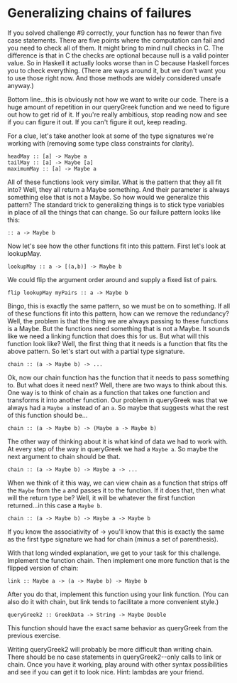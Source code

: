 # Generalizing chains of failures

If you solved challenge #9 correctly, your function has no fewer than five
case statements.  There are five points where the computation can fail and you
need to check all of them.  It might bring to mind null checks in C.  The
difference is that in C the checks are optional because null is a valid
pointer value.  So in Haskell it actually looks worse than in C because
Haskell forces you to check everything.  (There are ways around it, but we
don't want you to use those right now.  And those methods are widely
considered unsafe anyway.)  

Bottom line...this is obviously not how we want to write our code.  There is a
huge amount of repetition in our queryGreek function and we need to figure out how
to get rid of it.  If you're really ambitious, stop reading now and see if you
can figure it out.  If you can't figure it out, keep reading.

For a clue, let's take another look at some of the type signatures we're
working with (removing some type class constraints for clarity).

    headMay :: [a] -> Maybe a
    tailMay :: [a] -> Maybe [a]
    maximumMay :: [a] -> Maybe a

All of these functions look very similar.  What is the pattern that they all
fit into?  Well, they all return a Maybe something.  And their parameter is
always something else that is not a Maybe.  So how would we generalize this
pattern?  The standard trick to generalizing things is to stick type variables
in place of all the things that can change.  So our failure pattern looks like
this:

    :: a -> Maybe b

Now let's see how the other functions fit into this pattern.  First let's look
at lookupMay.

    lookupMay :: a -> [(a,b)] -> Maybe b

We could flip the argument order around and supply a fixed list of pairs.

    flip lookupMay myPairs :: a -> Maybe b

Bingo, this is exactly the same pattern, so we must be on to something.  If
all of these functions fit into this pattern, how can we remove the
redundancy?  Well, the problem is that the thing we are always passing to
these functions is a Maybe.  But the functions need something that is not a
Maybe.  It sounds like we need a linking function that does this for us.  But
what will this function look like?  Well, the first thing that it needs is a
function that fits the above pattern.  So let's start out with a partial type
signature.

    chain :: (a -> Maybe b) -> ...

Ok, now our chain function has the function that it needs to pass something to.
But what does it need next?  Well, there are two ways to think about this.
One way is to think of chain as a function that takes one function and
transforms it into another function.  Our problem in queryGreek was that we always
had a `Maybe a` instead of an `a`.  So maybe that suggests what the rest of
this function should be...

    chain :: (a -> Maybe b) -> (Maybe a -> Maybe b)

The other way of thinking about it is what kind of data we had to work with.
At every step of the way in queryGreek we had a `Maybe a`.  So maybe the next
argument to chain should be that.

    chain :: (a -> Maybe b) -> Maybe a -> ...

When we think of it this way, we can view chain as a function that strips off
the `Maybe` from the `a` and passes it to the function.  If it does that, then
what will the return type be?  Well, it will be whatever the first function
returned...in this case a `Maybe b`.

    chain :: (a -> Maybe b) -> Maybe a -> Maybe b

If you know the associativity of -> you'll know that this is exactly the same
as the first type signature we had for chain (minus a set of parenthesis).

With that long winded explanation, we get to your task for this challenge.
Implement the function chain.  Then implement one more function that is the
flipped version of chain:

    link :: Maybe a -> (a -> Maybe b) -> Maybe b

After you do that, implement this function using your link function.  (You can
also do it with chain, but link tends to facilitate a more convenient style.)

    queryGreek2 :: GreekData -> String -> Maybe Double

This function should have the exact same behavior as queryGreek from the
previous exercise.

Writing queryGreek2 will probably be more difficult than writing chain.  There
should be no case statements in queryGreek2--only calls to link or chain.
Once you have it working, play around with other syntax possibilities and see
if you can get it to look nice.  Hint: lambdas are your friend.

